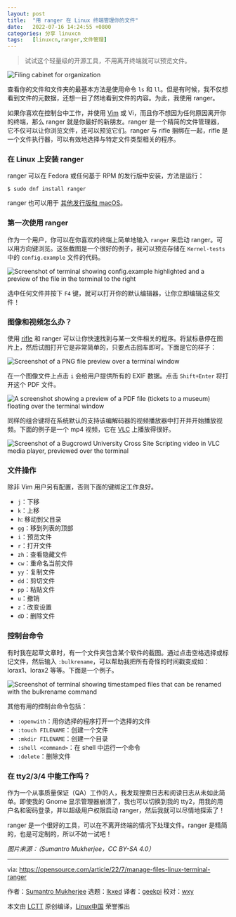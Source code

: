 ```yaml
---
layout: post
title:	"用 ranger 在 Linux 终端管理你的文件"
date:	2022-07-16 14:24:55 +0800 
categories:	分享 linuxcn 
tags:	[linuxcn,ranger,文件管理]
---
```




> 
> 试试这个轻量级的开源工具，不用离开终端就可以预览文件。
> 
> 
> 


![Filing cabinet for organization](/Asserts/Images//attachment/album/202207/16/142456a5gd0h0yp5y5yotz.png)


查看你的文件和文件夹的最基本方法是使用命令 `ls` 和 `ll`。但是有时候，我不仅想看到文件的元数据，还想一目了然地看到文件的内容。为此，我使用 ranger。


如果你喜欢在控制台中工作，并使用 [Vim](https://opensource.com/tags/vim) 或 Vi，而且你不想因为任何原因离开你的终端，那么 ranger 就是你最好的新朋友。ranger 是一个精简的文件管理器，它不仅可以让你浏览文件，还可以预览它们。ranger 与 rifle 捆绑在一起，rifle 是一个文件执行器，可以有效地选择与特定文件类型相关的程序。


### 在 Linux 上安装 ranger


ranger 可以在 Fedora 或任何基于 RPM 的发行版中安装，方法是运行：



```
$ sudo dnf install ranger

```

ranger 也可以用于 [其他发行版和 macOS](https://opensource.com/article/20/3/ranger-file-navigator)。


### 第一次使用 ranger


作为一个用户，你可以在你喜欢的终端上简单地输入 `ranger` 来启动 ranger。可以用方向键浏览。这张截图是一个很好的例子，我可以预览存储在 `Kernel-tests` 中的 `config.example` 文件的代码。


![Screenshot of terminal showing config.example highlighted and a preview of the file in the terminal to the right](/Asserts/Images//attachment/album/202207/16/142456gsgg0jg1up5oxcpz.png)


选中任何文件并按下 `F4` 键，就可以打开你的默认编辑器，让你立即编辑这些文件！


### 图像和视频怎么办？


使用 [rifle](https://www.systutorials.com/docs/linux/man/1-rifle/) 和 ranger 可以让你快速找到与某一文件相关的程序。将鼠标悬停在图片上，然后试图打开它是非常简单的，只要点击回车即可。下面是它的样子：


![Screenshot of a PNG file preview over a terminal window](/Asserts/Images//attachment/album/202207/16/142456a23z23fzxkg2zr82.png)


在一个图像文件上点击 `i` 会给用户提供所有的 EXIF 数据。点击 `Shift+Enter` 将打开这个 PDF 文件。


![A screenshot showing a preview of a PDF file (tickets to a museum) floating over the terminal window](/Asserts/Images//attachment/album/202207/16/142457tkv47sicc4e2s7c4.png)


同样的组合键将在系统默认的支持该编解码器的视频播放器中打开并开始播放视频。下面的例子是一个 mp4 视频，它在 [VLC](https://opensource.com/article/21/2/linux-media-players) 上播放得很好。


![Screenshot of a Bugcrowd University Cross Site Scripting video in VLC media player, previewed over the terminal](/Asserts/Images//attachment/album/202207/16/142457pwfy6ysvguu3uthf.png)


### 文件操作


除非 Vim 用户另有配置，否则下面的键绑定工作良好。


* `j`：下移
* `k`：上移
* `h`: 移动到父目录
* `gg`：移到列表的顶部
* `i`：预览文件
* `r`：打开文件
* `zh`：查看隐藏文件
* `cw`：重命名当前文件
* `yy`：复制文件
* `dd`：剪切文件
* `pp`：粘贴文件
* `u`：撤销
* `z`：改变设置
* `dD`：删除文件


### 控制台命令


有时我在起草文章时，有一个文件夹包含某个软件的截图。通过点击空格选择或标记文件，然后输入 `:bulkrename`，可以帮助我把所有奇怪的时间戳变成如：lorax1、lorax2 等等。下面是一个例子。


![Screenshot of terminal showing timestamped files that can be renamed with the bulkrename command](/Asserts/Images//attachment/album/202207/16/142457ye01y9llebkbsk0y.png)


其他有用的控制台命令包括：


* `:openwith`：用你选择的程序打开一个选择的文件
* `:touch FILENAME`：创建一个文件
* `:mkdir FILENAME`：创建一个目录
* `:shell <command>`：在 shell 中运行一个命令
* `:delete`：删除文件


### 在 tty2/3/4 中能工作吗？


作为一个从事质量保证（QA）工作的人，我发现搜索日志和阅读日志从未如此简单。即使我的 Gnome 显示管理器崩溃了，我也可以切换到我的 tty2，用我的用户名和密码登录，并以超级用户权限启动 ranger，然后我就可以尽情地探索了！


ranger 是一个很好的工具，可以在不离开终端的情况下处理文件。ranger 是精简的，也是可定制的，所以不妨一试吧！


*图片来源：（Sumantro Mukherjee，CC BY-SA 4.0）*




---


via: <https://opensource.com/article/22/7/manage-files-linux-terminal-ranger>


作者：[Sumantro Mukherjee](https://opensource.com/users/sumantro) 选题：[lkxed](https://github.com/lkxed) 译者：[geekpi](https://github.com/geekpi) 校对：[wxy](https://github.com/wxy)


本文由 [LCTT](https://github.com/LCTT/TranslateProject) 原创编译，[Linux中国](https://linux.cn/) 荣誉推出
